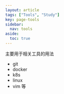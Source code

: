 ```yaml
---
layout: article
tags: ["Tools", "Study"]
key: page-tools
sidebar:
  nav: tools
aside:
  toc: true
---
```


主要用于相关工具的用法
- git
- docker
- k8s
- linux
- vim
等
